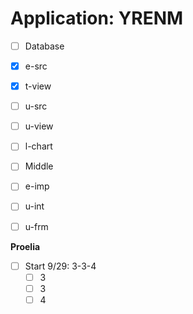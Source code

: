 Application: YRENM
==========

- [ ]  Database
  - [x] e-src
  - [x] t-view
  - [ ] u-src
  - [ ] u-view
  - [ ] l-chart

- [ ]  Middle
  - [ ] e-imp
  - [ ] u-int
  - [ ] u-frm

**Proelia**
- [ ] Start 9/29: 3-3-4
  - [ ] 3
  - [ ] 3
  - [ ] 4
